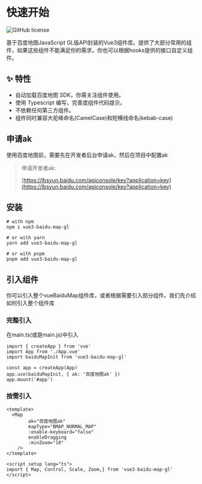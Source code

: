 # 快速开始



<div style="display:flex;justify-content:flex-start;margin-top:15px;">
<img src="https://img.shields.io/github/license/yue1123/img-previewer?style=flat-square" alt="GitHub license" >
<img src="https://img.shields.io/github/package-json/v/yue1123/vue3-baidu-map-gl?color=f90&style=flat-square" alt="" style="margin-left:10px">
</div>

基于百度地图JavaScript GL版API封装的Vue3组件库。提供了大部分常用的组件，如果这些组件不能满足你的需求，你也可以根据hooks提供的接口自定义组件。

## :sparkles: 特性
- 自动加载百度地图 SDK，你需关注组件使用。
- 使用 Typescript 编写，完善度组件代码提示。
- 不依赖任何第三方组件。
- 组件同时兼容大驼峰命名(CamelCase)和短横线命名(kebab-case)

## 申请ak
使用百度地图前，需要先在开发者后台申请ak，然后在项目中配置ak

> 申请开发者ak: 
> 
> [https://lbsyun.baidu.com/apiconsole/key?application=key](https://lbsyun.baidu.com/apiconsole/key?application=key)


## 安装



```shell
# with npm
npm i vue3-baidu-map-gl

# or with yarn
yarn add vue3-baidu-map-gl

# or with pnpm
pnpm add vue3-baidu-map-gl
```

## 引入组件
你可以引入整个vueBaiduMap组件库，或者根据需要引入部分组件。我们先介绍如何引入整个组件库
### 完整引入
在main.ts(或是main.js)中引入
```ts{3,6}
import { createApp } from 'vue'
import App from './App.vue'
import baiduMapInit from 'vue3-baidu-map-gl'

const app = createApp(App)
app.use(baiduMapInit, { ak: '百度地图ak' })
app.mount('#app')
```
### 按需引入
```vue{12}
<template>
  <Map
		ak="百度地图ak"
		mapType="BMAP_NORMAL_MAP"
		:enable-keyboard="false"
		enableDragging
		:minZoom="10"
	/>
</template>

<script setup lang="ts">
import { Map, Control, Scale, Zoom,} from 'vue3-baidu-map-gl'
</script>

```
